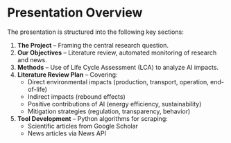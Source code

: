 # Presentation Overview
The presentation is structured into the following key sections:

1. **The Project** – Framing the central research question.
2. **Our Objectives** – Literature review, automated monitoring of research and news.
3. **Methods** – Use of Life Cycle Assessment (LCA) to analyze AI impacts.
4. **Literature Review Plan** – Covering:
   - Direct environmental impacts (production, transport, operation, end-of-life)
   - Indirect impacts (rebound effects)
   - Positive contributions of AI (energy efficiency, sustainability)
   - Mitigation strategies (regulation, transparency, behavior)
5. **Tool Development** – Python algorithms for scraping:
   - Scientific articles from Google Scholar
   - News articles via News API

